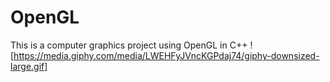 # OpenGL
This is a computer graphics project using OpenGL in C++
![https://media.giphy.com/media/LWEHFyJVncKGPdaj74/giphy-downsized-large.gif]

